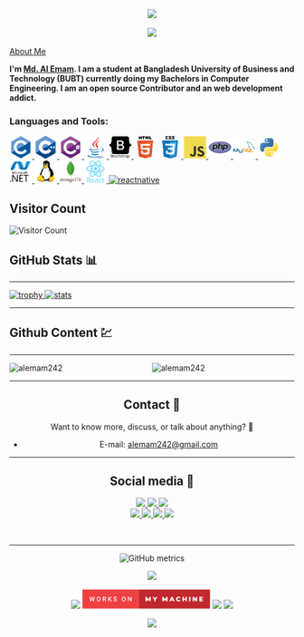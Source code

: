 <p align="center">
  <img src="https://readme-typing-svg.herokuapp.com/?center=true&vCenter=true&color=2AF781FF&width=800&lines=Welcome+to+my+profile;It's+me+Alemam" />
</p>
<p align="center">
  <img src="https://readme-typing-svg.herokuapp.com/?center=true&vCenter=true&color=1ADC32FF&width=800&lines=Always+learning+new+things" />
</p>

<div>
      <a href="https://github.com/alemam242/">About Me </a>
      <p>
        <b>
          I'm <a href="https://www.facebook.com/suvo242">Md. Al Emam</a>. I am a student at Bangladesh University of Business and
          Technology (BUBT) currently doing my Bachelors in Computer
          Engineering. I am an open source Contributor and an web development
          addict.</b
        >
      </p>
    </div>

<h3 align="left">Languages and Tools:</h3>
<p align="left">
  <a href="https://www.cprogramming.com/" target="_blank" rel="noreferrer"> <img src="https://raw.githubusercontent.com/devicons/devicon/master/icons/c/c-original.svg" alt="c" width="40" height="40"/> </a> <a href="https://www.w3schools.com/cpp/" target="_blank" rel="noreferrer"> <img src="https://raw.githubusercontent.com/devicons/devicon/master/icons/cplusplus/cplusplus-original.svg" alt="cplusplus" width="40" height="40"/> </a><a href="https://www.w3schools.com/cs/" target="_blank" rel="noreferrer"> <img src="https://raw.githubusercontent.com/devicons/devicon/master/icons/csharp/csharp-original.svg" alt="csharp" width="40" height="40"/> </a><a href="https://www.java.com" target="_blank" rel="noreferrer"> <img src="https://raw.githubusercontent.com/devicons/devicon/master/icons/java/java-original.svg" alt="java" width="40" height="40"/> </a><a href="https://getbootstrap.com" target="_blank" rel="noreferrer"> <img src="https://raw.githubusercontent.com/devicons/devicon/master/icons/bootstrap/bootstrap-plain-wordmark.svg" alt="bootstrap" width="40" height="40"/> </a <a href="https://www.w3.org/html/" target="_blank" rel="noreferrer"> <img src="https://raw.githubusercontent.com/devicons/devicon/master/icons/html5/html5-original-wordmark.svg" alt="html5" width="40" height="40"/> </a><a href="https://www.w3schools.com/css/" target="_blank" rel="noreferrer"> <img src="https://raw.githubusercontent.com/devicons/devicon/master/icons/css3/css3-original-wordmark.svg" alt="css3" width="40" height="40"/> </a><a href="https://developer.mozilla.org/en-US/docs/Web/JavaScript" target="_blank" rel="noreferrer"> <img       src="https://raw.githubusercontent.com/devicons/devicon/master/icons/javascript/javascript-original.svg" alt="javascript" width="40" height="40"/> </a><a href="https://www.php.net" target="_blank" rel="noreferrer"> <img src="https://raw.githubusercontent.com/devicons/devicon/master/icons/php/php-original.svg" alt="php" width="40" height="40"/> </a><a href="https://www.mysql.com/" target="_blank" rel="noreferrer"> <img src="https://raw.githubusercontent.com/devicons/devicon/master/icons/mysql/mysql-original-wordmark.svg" alt="mysql" width="40" height="40"/> </a><a href="https://www.python.org" target="_blank" rel="noreferrer"> <img src="https://raw.githubusercontent.com/devicons/devicon/master/icons/python/python-original.svg" alt="python" width="40" height="40"/> </a><a href="https://dotnet.microsoft.com/" target="_blank" rel="noreferrer"> <img src="https://raw.githubusercontent.com/devicons/devicon/master/icons/dot-net/dot-net-original-wordmark.svg" alt="dotnet" width="40" height="40"/> </a><a href="https://www.linux.org/" target="_blank" rel="noreferrer"> <img src="https://raw.githubusercontent.com/devicons/devicon/master/icons/linux/linux-original.svg" alt="linux" width="40" height="40"/> </a><a href="https://www.mongodb.com/" target="_blank" rel="noreferrer"> <img src="https://raw.githubusercontent.com/devicons/devicon/master/icons/mongodb/mongodb-original-wordmark.svg" alt="mongodb" width="40" height="40"/> </a><a href="https://reactjs.org/" target="_blank" rel="noreferrer"> <img src="https://raw.githubusercontent.com/devicons/devicon/master/icons/react/react-original-wordmark.svg" alt="react" width="40" height="40"/> </a><a href="https://reactnative.dev/" target="_blank" rel="noreferrer"> <img src="https://reactnative.dev/img/header_logo.svg" alt="reactnative" width="40" height="40"/> </a>
  
</p>

## Visitor Count
![Visitor Count](https://profile-counter.glitch.me/alemam242/count.svg)


## GitHub Stats 📊

<hr>
<div align="left">
    <a href="https://github.com/ryo-ma/github-profile-trophy">
        <img width="50%" alt="trophy" src="https://github-profile-trophy.vercel.app/?username=alemam242&theme=discord&row=2&column=4"/>
    </a>
    <a href="https://github.com/anuraghazra/github-readme-stats">
        <img width="50%" alt="stats" src="https://github-readme-stats.vercel.app/api?username=alemam242&show_icons=true&count_private=true&include_all_commits=true&theme=algolia"/>
    </a>
</div>
<hr>

## Github Content 💹  

<hr>
<div align="center">
<p><img align="left" src="https://github-readme-stats.vercel.app/api/top-langs?username=alemam242&show_icons=true&locale=en&layout=compact" alt="alemam242" /></p> 

<!--<p>&nbsp;<img align="center" src="https://github-readme-stats.vercel.app/api?username=alemam242&show_icons=true&locale=en" alt="alemam242" /></p>-->

<p><img align="" src="https://github-readme-streak-stats.herokuapp.com/?user=alemam242&" alt="alemam242" /></p>
<div>
<hr>

## Contact 📧

Want to know more, discuss, or talk about anything? 💬
- E-mail: alemam242@gmail.com

<hr>

## Social media 📱

<p align="center">

  <a href="https://twitter.com/MdAlEmam2" target="_blank" rel="noopener noreferrer">
    <img src="https://img.shields.io/badge/Twitter-Al%20Emam-blue?logo=twitter&logoColor=blue&color=blue" />
  </a>

  <a href="https://gitlab.com/" target="_blank" rel="noopener noreferrer">
    <img src="https://img.shields.io/badge/GitLab-alemam242-orange?logo=gitlab&logoColor=orange&color=orange" />
  </a>
  
  <a href="https://www.youtube.com/" target="_blank" rel="noopener noreferrer">
    <img src="https://img.shields.io/badge/YouTube-Al%20Emam-yellow?logo=youtube&logoColor=red&color=yellow" />
  </a>

  <br />

  <a href="https://www.quora.com/profile/Md-Al-Emam-1" target="_blank" rel="noopener noreferrer">
    <img src="https://img.shields.io/badge/Quora-Al Emam-darkred?logo=quora&logoColor=red&color=darkred" />
  </a>

  <a href="https://dev.to/alemam242" target="_blank" rel="noopener noreferrer">
    <img src="https://img.shields.io/badge/DEV.TO-alemam242-black?logo=dev.to&logoColor=white&color=white" />
  </a>

  <a href="https://stackoverflow.com/users/20741313/md-al-emam" target="_blank" rel="noopener noreferrer">
    <img src="https://img.shields.io/badge/StackOverflow-AL%20Emam-orange?logo=stackoverflow&logoColor=orange&color=purple" />
  </a>
  
  <a href="https://auth.geeksforgeeks.org/user/alemadzc7" target="_blank" rel="noopener noreferrer">
    <img src="https://img.shields.io/badge/GeekForGeeks-AL%20Emam-orange?logo=geeksforgeeks&logoColor=white&color=yellow" />
  </a>
</p>

<br/>
<hr>


![GitHub metrics](https://metrics.lecoq.io/alemam242)

<p align="center">
  <img src="https://readme-typing-svg.herokuapp.com/?center=true&vCenter=true&color=016EEA&width=800&lines=This+page+is+best+viewed+in+dark+mode.;Hope+you+enjoy!;Now+we+both+probably+need+to+get+back+to+coding" />
</p>

<p align="center">
  <img height="33.9px" src="https://forthebadge.com/images/badges/built-with-love.svg">
  <img height="33.9px" src="https://github.com/8BitJonny/8BitJonny/blob/master/worksOnMyMachine.svg">
  <img height="33.9px" src="https://forthebadge.com/images/badges/powered-by-black-magic.svg">
  <img height="33.9px" src="https://forthebadge.com/images/badges/makes-people-smile.svg">
</p>
<p align="center">
  <img src="https://readme-typing-svg.herokuapp.com/?center=true&vCenter=true&color=2AF781FF&width=800&lines=Thanks+for+visiting!" />
</p>
